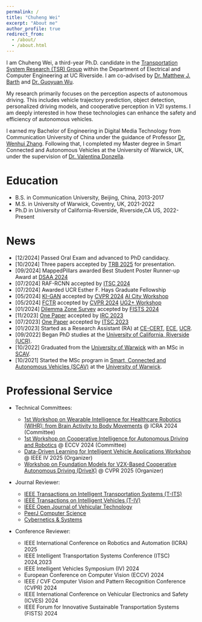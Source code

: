 ```yaml
---
permalink: /
title: "Chuheng Wei"
excerpt: "About me"
author_profile: true
redirect_from: 
  - /about/
  - /about.html
---
```


I am Chuheng Wei, a third-year Ph.D. candidate in the [Transportation System Research (TSR) Group](https://www.cert.ucr.edu/transportation-systems-vehicle-infrastructure-interaction) within the Department of Electrical and Computer Engineering at UC Riverside. I am co-advised by [Dr. Matthew J. Barth](https://intra.ece.ucr.edu/~barth/?_gl=1%2Atxlm05%2A_ga%2AMTIxMTU1MDMyMy4xNjkzOTQ5OTQ0%2A_ga_S8BZQKWST2%2AMTcwMzkzMDI1My41Mi4xLjE3MDM5MzAzMDIuMC4wLjA.%2A_ga_Z1RGSBHBF7%2AMTcwMzkzMDI1My41Mi4xLjE3MDM5MzAzMDIuMC4wLjA.) and [Dr. Guoyuan Wu](https://profiles.ucr.edu/app/home/profile/guoyuanw).

My research primarily focuses on the perception aspects of autonomous driving. This includes vehicle trajectory prediction, object detection, personalized driving models, and cooperative perception in V2I systems. I am deeply interested in how these technologies can enhance the safety and efficiency of autonomous vehicles.

I earned my Bachelor of Engineering in Digital Media Technology from Communication University of China under the guidance of Professor [Dr. Wenhui Zhang](https://ices.cuc.edu.cn/2019/1014/c5332a142078/pagem.htm). Following that, I completed my Master degree in Smart Connected and Autonomous Vehicles at the University of Warwick, UK, under the supervision of [Dr. Valentina Donzella](https://warwick.ac.uk/fac/sci/wmg/about/our-people/profile?wmgid=1224).



Education
======
* B.S. in Communication University, Beijing, China, 2013-2017
* M.S. in University of Warwick, Coventry, UK, 2021-2022
* Ph.D in University of California-Riverside, Riverside,CA US, 2022-Present


News
======
- [12/2024] Passed Oral Exam and advanced to PhD candidacy.
- [10/2024] Three papers accepted by [TRB 2025](https://trb-annual-meeting.nationalacademies.org/) for presentation.  
- [09/2024] MappedPillars awarded Best Student Poster Runner-up Award at [DSAA 2024](https://dsaa2024.dsaa.co/)
- [07/2024] RAF-RCNN accepted by [ITSC 2024](https://ieee-itsc.org/2024/)
- [07/2024] Awarded UCR Esther F. Hays Graduate Fellowship
- [05/2024] [KI-GAN](https://openaccess.thecvf.com/content/CVPR2024W/AICity/html/Wei_KI-GAN_Knowledge-Informed_Generative_Adversarial_Networks_for_Enhanced_Multi-Vehicle_Trajectory_Forecasting_CVPRW_2024_paper.html) accepted by [CVPR 2024](https://cvpr.thecvf.com/Conferences/2024) [AI City Workshop](https://www.aicitychallenge.org/)
- [05/2024] [FCTR](https://openaccess.thecvf.com/content/CVPR2024W/UG2/html/Wei_Feature_Corrective_Transfer_Learning_End-to-End_Solutions_to_Object_Detection_in_CVPRW_2024_paper.html) accepted by [CVPR 2024](https://cvpr.thecvf.com/Conferences/2024) [UG2+ Workshop](https://cvpr2024ug2challenge.github.io/)
- [01/2024] [Dilemma Zone Survey](https://ieeexplore.ieee.org/abstract/document/10485546) accepted by [FISTS 2024](https://2023.ieee-itsc.org/)
- [11/2023] [One Paper](https://ieeexplore.ieee.org/abstract/document/10473585) accepted by [IRC 2023](https://www.ieee-irc.org/)
- [07/2023] [One Paper](https://ieeexplore.ieee.org/abstract/document/10422473) accepted by [ITSC 2023](https://2023.ieee-itsc.org/)
- [01/2023] Started as a Research Assistant (RA) at [CE-CERT](https://www.cert.ucr.edu/), [ECE](https://www.ece.ucr.edu/), [UCR](https://www.ucr.edu/).
- [09/2022] Began PhD studies at the [University of California, Riverside (UCR)](https://www.ucr.edu/).
- [10/2022] Graduated from the [University of Warwick](https://warwick.ac.uk/) with an MSc in [SCAV](https://warwick.ac.uk/fac/sci/wmg/study/masters-degrees/connected-autonomous-vehicles/).
- [10/2021] Started the MSc program in [Smart, Connected and Autonomous Vehicles (SCAV)](https://warwick.ac.uk/fac/sci/wmg/study/masters-degrees/connected-autonomous-vehicles/) at the [University of Warwick](https://warwick.ac.uk/).

Professional Service
======


- Technical Committees:
  - [1st Workshop on Wearable Intelligence for Healthcare Robotics (WIHR): from Brain Activity to Body Movements](https://icrawearable.github.io/) @ ICRA 2024 (Committee)
  - [1st Workshop on Cooperative Intelligence for Autonomous Driving and Robotics](https://coop-intelligence.github.io/) @ ECCV 2024 (Committee)
  - [Data-Driven Learning for Intelligent Vehicle Applications Workshop](https://dliva-workshop.github.io/) @ IEEE IV 2025 (Organizer)
  - [Workshop on Foundation Models for V2X-Based Cooperative Autonomous Driving (DriveX)](https://drivex-workshop.github.io/) @ CVPR 2025 (Organizer)

  
- Journal Reviewer:
  - [IEEE Transactions on Intelligent Transportation Systems (T-ITS)](https://ieee-itss.org/pub/t-its/)
  - [IEEE Transactions on Intelligent Vehicles (T-IV)](https://ieee-itss.org/pub/t-iv/)
  - [IEEE Open Journal of Vehicular Technology](https://ieeexplore.ieee.org/xpl/RecentIssue.jsp?punumber=8782711)
  - [PeerJ Computer Science](https://peerj.com/computer-science/)
  - [Cybernetics & Systems](https://www.tandfonline.com/journals/ucbs20)
- Conference Reviewer:

  - IEEE International Conference on Robotics and Automation (ICRA) 2025
  - IEEE Intelligent Transportation Systems Conference (ITSC) 2024,2023
  - IEEE Intelligent Vehicles Symposium (IV) 2024 
  - European Conference on Computer Vision (ECCV) 2024 
  - IEEE / CVF Computer Vision and Pattern Recognition Conference (CVPR) 2024
  - IEEE International Conference on Vehicular Electronics and Safety (ICVES) 2024
  - IEEE Forum for Innovative Sustainable Transportation Systems (FISTS) 2024

[//]: # (Site-wide configuration)






